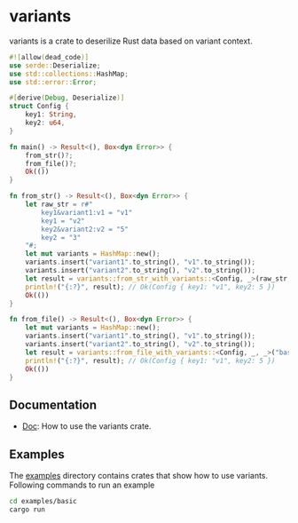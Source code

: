 # variants

variants is a crate to deserilize Rust data based on variant context.

```rust
#![allow(dead_code)]
use serde::Deserialize;
use std::collections::HashMap;
use std::error::Error;

#[derive(Debug, Deserialize)]
struct Config {
    key1: String,
    key2: u64,
}

fn main() -> Result<(), Box<dyn Error>> {
    from_str()?;
    from_file()?;
    Ok(())
}

fn from_str() -> Result<(), Box<dyn Error>> {
    let raw_str = r#"
        key1&variant1:v1 = "v1"
        key1 = "v2"
        key2&variant2:v2 = "5"
        key2 = "3"
    "#;
    let mut variants = HashMap::new();
    variants.insert("variant1".to_string(), "v1".to_string());
    variants.insert("variant2".to_string(), "v2".to_string());
    let result = variants::from_str_with_variants::<Config, _>(raw_str, &variants);
    println!("{:?}", result); // Ok(Config { key1: "v1", key2: 5 })
    Ok(())
}

fn from_file() -> Result<(), Box<dyn Error>> {
    let mut variants = HashMap::new();
    variants.insert("variant1".to_string(), "v1".to_string());
    variants.insert("variant2".to_string(), "v2".to_string());
    let result = variants::from_file_with_variants::<Config, _, _>("basic.toml", &variants);
    println!("{:?}", result); // Ok(Config { key1: "v1", key2: 5 })
    Ok(())
}
```

## Documentation
  * [Doc](./docs/todo.txt): How to use the variants crate.


## Examples

The [examples](./examples) directory contains crates that show how to use variants. Following commands to run an example

```sh
cd examples/basic
cargo run
```